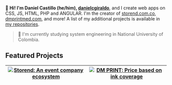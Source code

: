 👋 **Hi! I'm Daniel Castillo (he/him), [danielcgiraldo](https://www.linkedin.com/in/danielcgiraldo)**, and I create web apps on CSS, JS, HTML, PHP and ANGULAR. I'm the creator of [storend.com.co](https://storend.com.co), [dmprintmed.com](https://dmprintmed.com), and more! A list of my additional projects is available in [my repositories](https://github.com/danielcgiraldo?tab=repositories).

> 🌱 I'm currently studying system engineering in National University of Colombia.

## Featured Projects

| [![Storend: An event company ecosystem](https://i.ibb.co/CHQSGFg/STOREND.png)](https://storend.com.co)  | [![DM PRINT: Price based on ink coverage](https://i.ibb.co/KxGfbfP/DM-PRINT.png)](https://dmprintmed.com)  |
| --- | --- |

